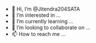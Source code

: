 - 👋 Hi, I’m @Jitendra204SATA
- 👀 I’m interested in ...
- 🌱 I’m currently learning ...
- 💞️ I’m looking to collaborate on ...
- 📫 How to reach me ...

<!---
Jitendra204SATA/Jitendra204SATA is a ✨ special ✨ repository because its `README.md` (this file) appears on your GitHub profile.
You can click the Preview link to take a look at your changes.
--->
